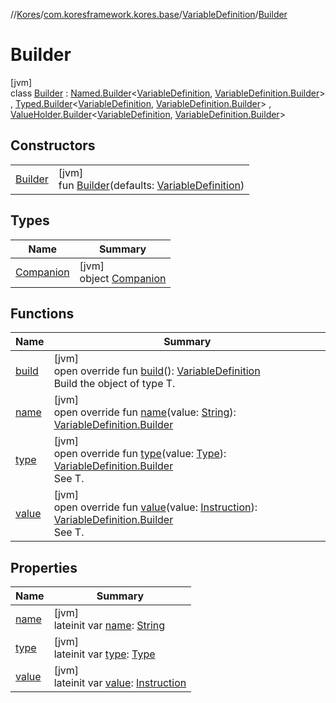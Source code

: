//[Kores](../../../../index.md)/[com.koresframework.kores.base](../../index.md)/[VariableDefinition](../index.md)/[Builder](index.md)

# Builder

[jvm]\
class [Builder](index.md) : [Named.Builder](../../-named/-builder/index.md)<[VariableDefinition](../index.md), [VariableDefinition.Builder](index.md)> , [Typed.Builder](../../-typed/-builder/index.md)<[VariableDefinition](../index.md), [VariableDefinition.Builder](index.md)> , [ValueHolder.Builder](../../-value-holder/-builder/index.md)<[VariableDefinition](../index.md), [VariableDefinition.Builder](index.md)>

## Constructors

| | |
|---|---|
| [Builder](-builder.md) | [jvm]<br>fun [Builder](-builder.md)(defaults: [VariableDefinition](../index.md)) |

## Types

| Name | Summary |
|---|---|
| [Companion](-companion/index.md) | [jvm]<br>object [Companion](-companion/index.md) |

## Functions

| Name | Summary |
|---|---|
| [build](build.md) | [jvm]<br>open override fun [build](build.md)(): [VariableDefinition](../index.md)<br>Build the object of type T. |
| [name](name.md) | [jvm]<br>open override fun [name](name.md)(value: [String](https://kotlinlang.org/api/latest/jvm/stdlib/kotlin/-string/index.html)): [VariableDefinition.Builder](index.md) |
| [type](type.md) | [jvm]<br>open override fun [type](type.md)(value: [Type](https://docs.oracle.com/javase/8/docs/api/java/lang/reflect/Type.html)): [VariableDefinition.Builder](index.md)<br>See T. |
| [value](value.md) | [jvm]<br>open override fun [value](value.md)(value: [Instruction](../../../com.koresframework.kores/-instruction/index.md)): [VariableDefinition.Builder](index.md)<br>See T. |

## Properties

| Name | Summary |
|---|---|
| [name](name.md) | [jvm]<br>lateinit var [name](name.md): [String](https://kotlinlang.org/api/latest/jvm/stdlib/kotlin/-string/index.html) |
| [type](type.md) | [jvm]<br>lateinit var [type](type.md): [Type](https://docs.oracle.com/javase/8/docs/api/java/lang/reflect/Type.html) |
| [value](value.md) | [jvm]<br>lateinit var [value](value.md): [Instruction](../../../com.koresframework.kores/-instruction/index.md) |
